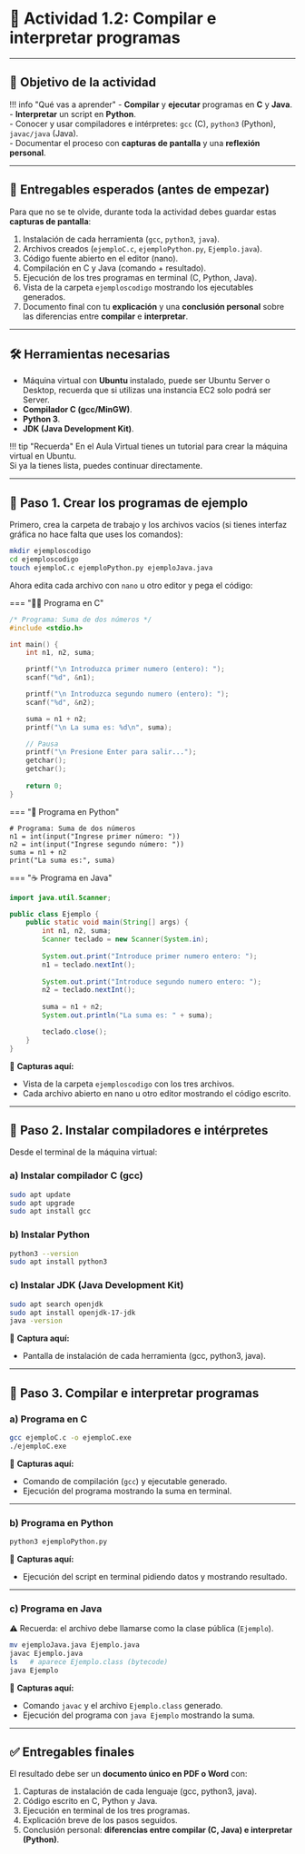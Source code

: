 # 🧪 Actividad 1.2: Compilar e interpretar programas

---

## 🎯 Objetivo de la actividad

!!! info "Qué vas a aprender"
    - **Compilar** y **ejecutar** programas en **C** y **Java**.  
    - **Interpretar** un script en **Python**.  
    - Conocer y usar compiladores e intérpretes: `gcc` (C), `python3` (Python), `javac/java` (Java).  
    - Documentar el proceso con **capturas de pantalla** y una **reflexión personal**.  

---

## 📸 Entregables esperados (antes de empezar)

Para que no se te olvide, durante toda la actividad debes guardar estas **capturas de pantalla**:

1. Instalación de cada herramienta (`gcc`, `python3`, `java`).  
2. Archivos creados (`ejemploC.c`, `ejemploPython.py`, `Ejemplo.java`).  
3. Código fuente abierto en el editor (nano).  
4. Compilación en C y Java (comando + resultado).  
5. Ejecución de los tres programas en terminal (C, Python, Java).  
6. Vista de la carpeta `ejemploscodigo` mostrando los ejecutables generados.  
7. Documento final con tu **explicación** y una **conclusión personal** sobre las diferencias entre **compilar** e **interpretar**.

---

## 🛠️ Herramientas necesarias

- Máquina virtual con **Ubuntu** instalado, puede ser Ubuntu Server o Desktop, recuerda que si utilizas una instancia EC2 solo podrá ser Server.  
- **Compilador C (gcc/MinGW)**.  
- **Python 3**.  
- **JDK (Java Development Kit)**.

!!! tip "Recuerda"
    En el Aula Virtual tienes un tutorial para crear la máquina virtual en Ubuntu.  
    Si ya la tienes lista, puedes continuar directamente.

---

## 🔹 Paso 1. Crear los programas de ejemplo

Primero, crea la carpeta de trabajo y los archivos vacíos (si tienes interfaz gráfica no hace falta que uses los comandos):

```{.bash .copy}
mkdir ejemploscodigo
cd ejemploscodigo
touch ejemploC.c ejemploPython.py ejemploJava.java
```

Ahora edita cada archivo con `nano` u otro editor y pega el código:

<div class="tabs-colored" markdown>

=== "👨‍💻 Programa en C"
```{.c .copy}
/* Programa: Suma de dos números */
#include <stdio.h>

int main() {
    int n1, n2, suma;

    printf("\n Introduzca primer numero (entero): ");
    scanf("%d", &n1);

    printf("\n Introduzca segundo numero (entero): ");
    scanf("%d", &n2);

    suma = n1 + n2;
    printf("\n La suma es: %d\n", suma);

    // Pausa
    printf("\n Presione Enter para salir...");
    getchar(); 
    getchar(); 
    
    return 0;
}
```

=== "🐍 Programa en Python"
```{.python .copy}
# Programa: Suma de dos números 
n1 = int(input("Ingrese primer número: ")) 
n2 = int(input("Ingrese segundo número: ")) 
suma = n1 + n2 
print("La suma es:", suma) 
```

=== "☕ Programa en Java"
```{.java .copy}
import java.util.Scanner;

public class Ejemplo {
    public static void main(String[] args) {
        int n1, n2, suma;
        Scanner teclado = new Scanner(System.in);
        
        System.out.print("Introduce primer numero entero: "); 
        n1 = teclado.nextInt();
        
        System.out.print("Introduce segundo numero entero: "); 
        n2 = teclado.nextInt();
        
        suma = n1 + n2;
        System.out.println("La suma es: " + suma); 

        teclado.close(); 
    }
}
```
</div>

📸 **Capturas aquí:**  

- Vista de la carpeta `ejemploscodigo` con los tres archivos.  
- Cada archivo abierto en nano u otro editor mostrando el código escrito.  

---

## 🔹 Paso 2. Instalar compiladores e intérpretes

Desde el terminal de la máquina virtual:

### a) Instalar compilador C (gcc)

```{.bash .copy}
sudo apt update
sudo apt upgrade
sudo apt install gcc
```

### b) Instalar Python

```{.bash .copy}
python3 --version
sudo apt install python3
```

### c) Instalar JDK (Java Development Kit)

```{.bash .copy}
sudo apt search openjdk
sudo apt install openjdk-17-jdk
java -version
```

📸 **Captura aquí:**  

- Pantalla de instalación de cada herramienta (gcc, python3, java).  

---

## 🔹 Paso 3. Compilar e interpretar programas

### a) Programa en C

```{.bash .copy}
gcc ejemploC.c -o ejemploC.exe
./ejemploC.exe
```

📸 **Capturas aquí:**  

- Comando de compilación (`gcc`) y ejecutable generado.  
- Ejecución del programa mostrando la suma en terminal.  

---

### b) Programa en Python

```{.bash .copy}
python3 ejemploPython.py
```

📸 **Capturas aquí:**  

- Ejecución del script en terminal pidiendo datos y mostrando resultado.  

---

### c) Programa en Java

⚠️ Recuerda: el archivo debe llamarse como la clase pública (`Ejemplo`).  

```{.bash .copy}
mv ejemploJava.java Ejemplo.java
javac Ejemplo.java
ls   # aparece Ejemplo.class (bytecode)
java Ejemplo
```

📸 **Capturas aquí:**  

- Comando `javac` y el archivo `Ejemplo.class` generado.  
- Ejecución del programa con `java Ejemplo` mostrando la suma.  

---

## ✅ Entregables finales

El resultado debe ser un **documento único en PDF o Word** con:

1. Capturas de instalación de cada lenguaje (gcc, python3, java).  
2. Código escrito en C, Python y Java.  
3. Ejecución en terminal de los tres programas.  
4. Explicación breve de los pasos seguidos.  
5. Conclusión personal: **diferencias entre compilar (C, Java) e interpretar (Python)**.

